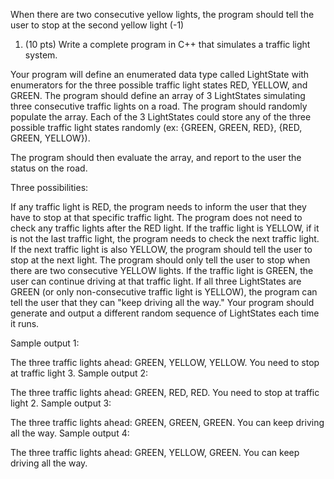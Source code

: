 When there are two consecutive yellow lights, the program should tell the user to stop at the second yellow light (-1)

1. (10 pts) Write a complete program in C++ that simulates a traffic light system. 

Your program will define an enumerated data type called LightState with enumerators for the three possible traffic light states RED, YELLOW, and GREEN. The program should define an array of 3 LightStates simulating three consecutive traffic lights on a road. The program should randomly populate the array. Each of the 3 LightStates could store any of the three possible traffic light states randomly (ex: {GREEN, GREEN, RED}, {RED, GREEN, YELLOW}).

The program should then evaluate the array, and report to the user the status on the road.

Three possibilities:

If any traffic light is RED, the program needs to inform the user that they have to stop at that specific traffic light. The program does not need to check any traffic lights after the RED light.
If the traffic light is YELLOW, if it is not the last traffic light, the program needs to check the next traffic light. If the next traffic light is also YELLOW, the program should tell the user to stop at the next light. The program should only tell the user to stop when there are two consecutive YELLOW lights. 
If the traffic light is GREEN, the user can continue driving at that traffic light. If all three LightStates are GREEN (or only non-consecutive traffic light is YELLOW), the program can tell the user that they can "keep driving all the way."
Your program should generate and output a different random sequence of LightStates each time it runs.

Sample output 1:

The three traffic lights ahead: GREEN, YELLOW, YELLOW.
You need to stop at traffic light 3.
Sample output 2:

The three traffic lights ahead: GREEN, RED, RED.
You need to stop at traffic light 2.
Sample output 3:

The three traffic lights ahead: GREEN, GREEN, GREEN.
You can keep driving all the way.
Sample output 4:

The three traffic lights ahead: GREEN, YELLOW, GREEN.
You can keep driving all the way.
